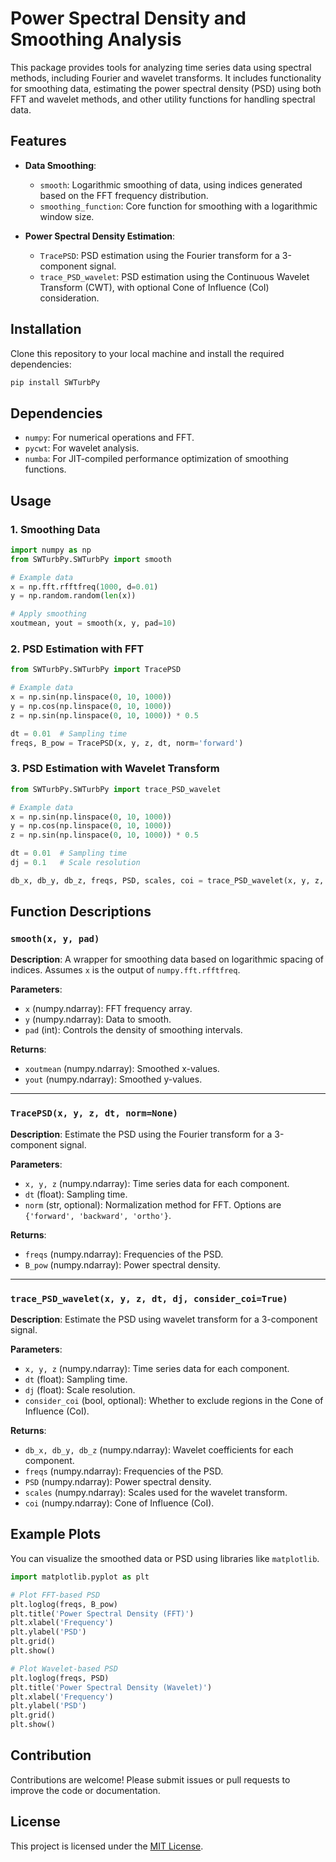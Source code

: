 # Power Spectral Density and Smoothing Analysis

This package provides tools for analyzing time series data using spectral methods, including Fourier and wavelet transforms. It includes functionality for smoothing data, estimating the power spectral density (PSD) using both FFT and wavelet methods, and other utility functions for handling spectral data.

## Features

- **Data Smoothing**:
  - `smooth`: Logarithmic smoothing of data, using indices generated based on the FFT frequency distribution.
  - `smoothing_function`: Core function for smoothing with a logarithmic window size.

- **Power Spectral Density Estimation**:
  - `TracePSD`: PSD estimation using the Fourier transform for a 3-component signal.
  - `trace_PSD_wavelet`: PSD estimation using the Continuous Wavelet Transform (CWT), with optional Cone of Influence (CoI) consideration.

## Installation

Clone this repository to your local machine and install the required dependencies:

```bash
pip install SWTurbPy
```

## Dependencies

- `numpy`: For numerical operations and FFT.
- `pycwt`: For wavelet analysis.
- `numba`: For JIT-compiled performance optimization of smoothing functions.

## Usage

### 1. Smoothing Data

```python
import numpy as np
from SWTurbPy.SWTurbPy import smooth

# Example data
x = np.fft.rfftfreq(1000, d=0.01)
y = np.random.random(len(x))

# Apply smoothing
xoutmean, yout = smooth(x, y, pad=10)
```

### 2. PSD Estimation with FFT

```python
from SWTurbPy.SWTurbPy import TracePSD

# Example data
x = np.sin(np.linspace(0, 10, 1000))
y = np.cos(np.linspace(0, 10, 1000))
z = np.sin(np.linspace(0, 10, 1000)) * 0.5

dt = 0.01  # Sampling time
freqs, B_pow = TracePSD(x, y, z, dt, norm='forward')
```

### 3. PSD Estimation with Wavelet Transform

```python
from SWTurbPy.SWTurbPy import trace_PSD_wavelet

# Example data
x = np.sin(np.linspace(0, 10, 1000))
y = np.cos(np.linspace(0, 10, 1000))
z = np.sin(np.linspace(0, 10, 1000)) * 0.5

dt = 0.01  # Sampling time
dj = 0.1   # Scale resolution

db_x, db_y, db_z, freqs, PSD, scales, coi = trace_PSD_wavelet(x, y, z, dt, dj, consider_coi=True)
```

## Function Descriptions

### `smooth(x, y, pad)`

**Description**: A wrapper for smoothing data based on logarithmic spacing of indices. Assumes `x` is the output of `numpy.fft.rfftfreq`.

**Parameters**:
- `x` (numpy.ndarray): FFT frequency array.
- `y` (numpy.ndarray): Data to smooth.
- `pad` (int): Controls the density of smoothing intervals.

**Returns**:
- `xoutmean` (numpy.ndarray): Smoothed x-values.
- `yout` (numpy.ndarray): Smoothed y-values.

---

### `TracePSD(x, y, z, dt, norm=None)`

**Description**: Estimate the PSD using the Fourier transform for a 3-component signal.

**Parameters**:
- `x, y, z` (numpy.ndarray): Time series data for each component.
- `dt` (float): Sampling time.
- `norm` (str, optional): Normalization method for FFT. Options are `{'forward', 'backward', 'ortho'}`.

**Returns**:
- `freqs` (numpy.ndarray): Frequencies of the PSD.
- `B_pow` (numpy.ndarray): Power spectral density.

---

### `trace_PSD_wavelet(x, y, z, dt, dj, consider_coi=True)`

**Description**: Estimate the PSD using wavelet transform for a 3-component signal.

**Parameters**:
- `x, y, z` (numpy.ndarray): Time series data for each component.
- `dt` (float): Sampling time.
- `dj` (float): Scale resolution.
- `consider_coi` (bool, optional): Whether to exclude regions in the Cone of Influence (CoI).

**Returns**:
- `db_x, db_y, db_z` (numpy.ndarray): Wavelet coefficients for each component.
- `freqs` (numpy.ndarray): Frequencies of the PSD.
- `PSD` (numpy.ndarray): Power spectral density.
- `scales` (numpy.ndarray): Scales used for the wavelet transform.
- `coi` (numpy.ndarray): Cone of Influence (CoI).

## Example Plots

You can visualize the smoothed data or PSD using libraries like `matplotlib`.

```python
import matplotlib.pyplot as plt

# Plot FFT-based PSD
plt.loglog(freqs, B_pow)
plt.title('Power Spectral Density (FFT)')
plt.xlabel('Frequency')
plt.ylabel('PSD')
plt.grid()
plt.show()

# Plot Wavelet-based PSD
plt.loglog(freqs, PSD)
plt.title('Power Spectral Density (Wavelet)')
plt.xlabel('Frequency')
plt.ylabel('PSD')
plt.grid()
plt.show()
```

## Contribution

Contributions are welcome! Please submit issues or pull requests to improve the code or documentation.

## License

This project is licensed under the [MIT License](LICENSE).

